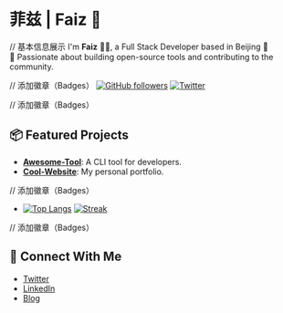 <!--
**Faiz-zzzz/Faiz-zzzz** is a ✨ _special_ ✨ repository because its `README.md` (this file) appears on your GitHub profile.

Here are some ideas to get you started:

- 🔭 I’m currently working on ...
- 🌱 I’m currently learning ...
- 👯 I’m looking to collaborate on ...
- 🤔 I’m looking for help with ...
- 💬 Ask me about ...
- 📫 How to reach me: ...
- 😄 Pronouns: ...
- ⚡ Fun fact: ...
-->


# 菲兹 | Faiz 👋

// 基本信息展示
I'm **Faiz** 👨‍💻, a Full Stack Developer based in Beijing 📍  
🚀 Passionate about building open-source tools and contributing to the community.

// 添加徽章（Badges）
[![GitHub followers](https://img.shields.io/github/followers/username?style=social)](https://github.com/username)
[![Twitter](https://img.shields.io/twitter/follow/your-handle?style=social&logo=twitter)](https://twitter.com/your-handle)

// 添加徽章（Badges）
## 📦 Featured Projects

- **[Awesome-Tool](https://github.com/username/awesome-tool)**:  A CLI tool for developers.
- **[Cool-Website](https://github.com/username/cool-website)**:  My personal portfolio.

// 添加徽章（Badges）
- [![Top Langs](https://github-readme-stats.vercel.app/api/top-langs/?username=username&show_icons=true)](https://github.com/username)
[![Streak](https://github-readme-streak-stats.herokuapp.com/?user=username)](https://github.com/username)

// 添加徽章（Badges）
## 📱 Connect With Me

- [Twitter](https://twitter.com/your-handle) 
- [LinkedIn](https://linkedin.com/in/your-profile) 
- [Blog](https://your-website.com) 
